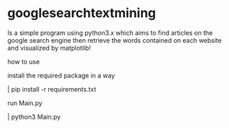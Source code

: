# googlesearchtextmining

Is a simple program using python3.x which aims to find articles on the google search engine then retrieve the words contained on each website and visualized by matplotlib!

how to use

install the required package in a way

| pip install -r requirements.txt

run Main.py

| python3 Main.py